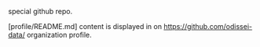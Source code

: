 special github repo.

[profile/README.md] content is displayed in on https://github.com/odissei-data/ organization profile.